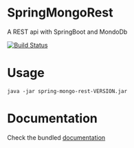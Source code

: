 # SpringMongoRest
A REST api with SpringBoot and MondoDb

[![Build Status](https://travis-ci.org/lcappuccio/SpringMongoRest.svg?branch=master)](https://travis-ci.org/lcappuccio/SpringMongoRest)

# Usage

```java -jar spring-mongo-rest-VERSION.jar```

# Documentation

Check the bundled [documentation](http://localhost:8080/index.html)